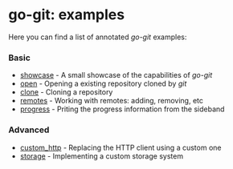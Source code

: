 # go-git: examples

Here you can find a list of annotated _go-git_ examples:

### Basic
- [showcase](showcase/main.go) - A small showcase of the capabilities of _go-git_
- [open](open/main.go) - Opening a existing repository cloned by _git_
- [clone](clone/main.go) - Cloning a repository
- [remotes](remotes/main.go) - Working with remotes: adding, removing, etc
- [progress](progress/main.go) - Priting the progress information from the sideband

### Advanced
- [custom_http](custom_http/main.go) - Replacing the HTTP client using a custom one
- [storage](storage/README.md) - Implementing a custom storage system
